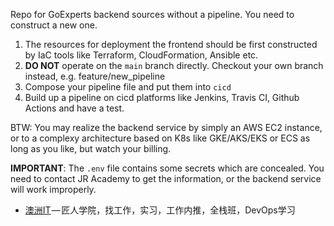 Repo for GoExperts backend sources without a pipeline. You need to construct a new one.

1. The resources for deployment the frontend should be first constructed by IaC tools like Terraform, CloudFormation, Ansible etc. 
2. **DO NOT** operate on the `main` branch directly. Checkout your own branch instead, e.g. feature/new_pipeline
3. Compose your pipeline file and put them into `cicd`
4. Build up a pipeline on cicd platforms like Jenkins, Travis CI, Github Actions and have a test.

BTW:
You may realize the backend service by simply an AWS EC2 instance, or to a complexy architecture based on K8s like GKE/AKS/EKS or ECS as long as you like, but watch your billing. 


**IMPORTANT**:
The `.env` file contains some secrets which are concealed. You need to contact JR Academy to get the information, or the backend service will work improperly.

* [澳洲IT](https:jiangren.com.au/) — 匠人学院，找工作，实习，工作内推，全栈班，DevOps学习
